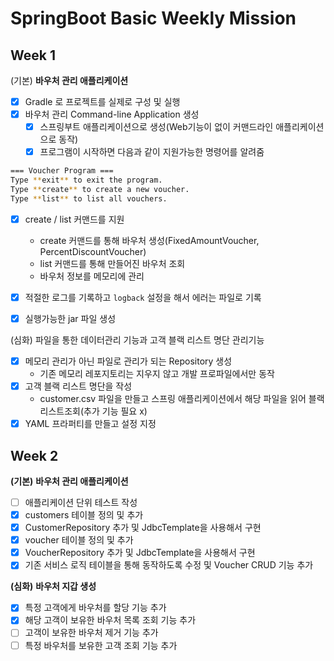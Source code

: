 # SpringBoot Basic Weekly Mission

## Week 1

(기본) **바우처 관리 애플리케이션**

- [x]  Gradle 로 프로젝트를 실제로 구성 및 실행
- [x]  바우처 관리 Command-line Application 생성
    - [x]  스프링부트 애플리케이션으로 생성(Web기능이 없이 커맨드라인 애플리케이션으로 동작)
    - [x]  프로그램이 시작하면 다음과 같이 지원가능한 명령어를 알려줌

```bash
=== Voucher Program ===
Type **exit** to exit the program.
Type **create** to create a new voucher.
Type **list** to list all vouchers.
```

- [x]  create / list 커맨드를 지원
    - create 커맨드를 통해 바우처 생성(FixedAmountVoucher, PercentDiscountVoucher)
    - list 커맨드를 통해 만들어진 바우처 조회
    - 바우처 정보를 메모리에 관리

- [x]  적절한 로그를 기록하고 `logback` 설정을 해서 에러는 파일로 기록
- [x] 실행가능한 jar 파일 생성

(심화) 파일을 통한 데이터관리 기능과 고객 블랙 리스트 명단 관리기능

- [x]  메모리 관리가 아닌 파일로 관리가 되는 Repository 생성
    - 기존 메모리 레포지토리는 지우지 않고 개발 프로파일에서만 동작
- [x]  고객 블랙 리스트 명단을 작성
    - customer.csv 파일을 만들고 스프링 애플리케이션에서 해당 파일을 읽어 블랙 리스트조회(추가 기능 필요 x)
- [x]  YAML 프라퍼티를 만들고 설정 지정

## Week 2

**(기본)** **바우처 관리 애플리케이션**

- [ ]  애플리케이션 단위 테스트 작성
- [x]  customers 테이블 정의 및 추가
- [x]  CustomerRepository 추가 및 JdbcTemplate을 사용해서 구현
- [x]  voucher 테이블 정의 및 추가
- [x]  VoucherRepository 추가 및 JdbcTemplate을 사용해서 구현
- [x]  기존 서비스 로직 테이블을 통해 동작하도록 수정 및 Voucher CRUD 기능 추가

**(심화)** **바우처 지갑 생성**

- [x]  특정 고객에게 바우처를 할당 기능 추가
- [x]  해당 고객이 보유한 바우처 목록 조회 기능 추가
- [ ]  고객이 보유한 바우처 제거 기능 추가
- [ ]  특정 바우처를 보유한 고객 조회 기능 추가